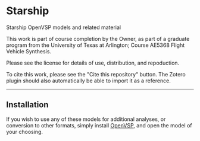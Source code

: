 # Starship
Starship OpenVSP models and related material

This work is part of course completion by the Owner, as part of a graduate program
from the University of Texas at Arlington; Course AE5368 Flight Vehicle Synthesis.

Please see the license for details of use, distribution, and repoduction.

To cite this work, please see the "Cite this repository" button. The Zotero plugin
should also automatically be able to import it as a reference.

---

## Installation

If you wish to use any of these models for additional analyses, or conversion to
other formats, simply install [OpenVSP](https://github.com/OpenVSP/OpenVSP), and open the model of your choosing.